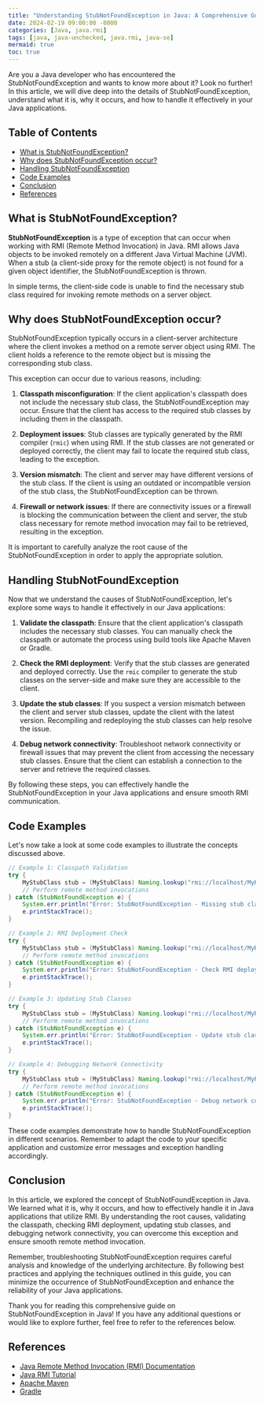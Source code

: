 ```yaml
---
title: "Understanding StubNotFoundException in Java: A Comprehensive Guide"
date: 2024-02-19 09:00:00 -0000
categories: [Java, java.rmi]
tags: [java, java-unchecked, java.rmi, java-se]
mermaid: true
toc: true
---
```



Are you a Java developer who has encountered the StubNotFoundException and wants to know more about it? Look no further! In this article, we will dive deep into the details of StubNotFoundException, understand what it is, why it occurs, and how to handle it effectively in your Java applications.

## Table of Contents
- [What is StubNotFoundException?](#what-is-stubnotfoundexception)
- [Why does StubNotFoundException occur?](#why-does-stubnotfoundexception-occur)
- [Handling StubNotFoundException](#handling-stubnotfoundexception)
- [Code Examples](#code-examples)
- [Conclusion](#conclusion)
- [References](#references)

## What is StubNotFoundException?

**StubNotFoundException** is a type of exception that can occur when working with RMI (Remote Method Invocation) in Java. RMI allows Java objects to be invoked remotely on a different Java Virtual Machine (JVM). When a stub (a client-side proxy for the remote object) is not found for a given object identifier, the StubNotFoundException is thrown.

In simple terms, the client-side code is unable to find the necessary stub class required for invoking remote methods on a server object.

## Why does StubNotFoundException occur?

StubNotFoundException typically occurs in a client-server architecture where the client invokes a method on a remote server object using RMI. The client holds a reference to the remote object but is missing the corresponding stub class.

This exception can occur due to various reasons, including:

1. **Classpath misconfiguration**: If the client application's classpath does not include the necessary stub class, the StubNotFoundException may occur. Ensure that the client has access to the required stub classes by including them in the classpath.

2. **Deployment issues**: Stub classes are typically generated by the RMI compiler (`rmic`) when using RMI. If the stub classes are not generated or deployed correctly, the client may fail to locate the required stub class, leading to the exception.

3. **Version mismatch**: The client and server may have different versions of the stub class. If the client is using an outdated or incompatible version of the stub class, the StubNotFoundException can be thrown.

4. **Firewall or network issues**: If there are connectivity issues or a firewall is blocking the communication between the client and server, the stub class necessary for remote method invocation may fail to be retrieved, resulting in the exception.

It is important to carefully analyze the root cause of the StubNotFoundException in order to apply the appropriate solution.

## Handling StubNotFoundException

Now that we understand the causes of StubNotFoundException, let's explore some ways to handle it effectively in our Java applications:

1. **Validate the classpath**: Ensure that the client application's classpath includes the necessary stub classes. You can manually check the classpath or automate the process using build tools like Apache Maven or Gradle.

2. **Check the RMI deployment**: Verify that the stub classes are generated and deployed correctly. Use the `rmic` compiler to generate the stub classes on the server-side and make sure they are accessible to the client.

3. **Update the stub classes**: If you suspect a version mismatch between the client and server stub classes, update the client with the latest version. Recompiling and redeploying the stub classes can help resolve the issue.

4. **Debug network connectivity**: Troubleshoot network connectivity or firewall issues that may prevent the client from accessing the necessary stub classes. Ensure that the client can establish a connection to the server and retrieve the required classes.

By following these steps, you can effectively handle the StubNotFoundException in your Java applications and ensure smooth RMI communication.

## Code Examples

Let's now take a look at some code examples to illustrate the concepts discussed above.

```java
// Example 1: Classpath Validation
try {
    MyStubClass stub = (MyStubClass) Naming.lookup("rmi://localhost/MyRemoteObject");
    // Perform remote method invocations
} catch (StubNotFoundException e) {
    System.err.println("Error: StubNotFoundException - Missing stub class in classpath");
    e.printStackTrace();
}

// Example 2: RMI Deployment Check
try {
    MyStubClass stub = (MyStubClass) Naming.lookup("rmi://localhost/MyRemoteObject");
    // Perform remote method invocations
} catch (StubNotFoundException e) {
    System.err.println("Error: StubNotFoundException - Check RMI deployment");
    e.printStackTrace();
}

// Example 3: Updating Stub Classes
try {
    MyStubClass stub = (MyStubClass) Naming.lookup("rmi://localhost/MyRemoteObject");
    // Perform remote method invocations
} catch (StubNotFoundException e) {
    System.err.println("Error: StubNotFoundException - Update stub classes");
    e.printStackTrace();
}

// Example 4: Debugging Network Connectivity
try {
    MyStubClass stub = (MyStubClass) Naming.lookup("rmi://localhost/MyRemoteObject");
    // Perform remote method invocations
} catch (StubNotFoundException e) {
    System.err.println("Error: StubNotFoundException - Debug network connectivity");
    e.printStackTrace();
}
```

These code examples demonstrate how to handle StubNotFoundException in different scenarios. Remember to adapt the code to your specific application and customize error messages and exception handling accordingly.

## Conclusion

In this article, we explored the concept of StubNotFoundException in Java. We learned what it is, why it occurs, and how to effectively handle it in Java applications that utilize RMI. By understanding the root causes, validating the classpath, checking RMI deployment, updating stub classes, and debugging network connectivity, you can overcome this exception and ensure smooth remote method invocation.

Remember, troubleshooting StubNotFoundException requires careful analysis and knowledge of the underlying architecture. By following best practices and applying the techniques outlined in this guide, you can minimize the occurrence of StubNotFoundException and enhance the reliability of your Java applications.

Thank you for reading this comprehensive guide on StubNotFoundException in Java! If you have any additional questions or would like to explore further, feel free to refer to the references below.

## References
- [Java Remote Method Invocation (RMI) Documentation](https://docs.oracle.com/en/java/javase/11/docs/api/java.rmi-summary.html)
- [Java RMI Tutorial](https://docs.oracle.com/javase/tutorial/rmi/index.html)
- [Apache Maven](https://maven.apache.org/)
- [Gradle](https://gradle.org/)

